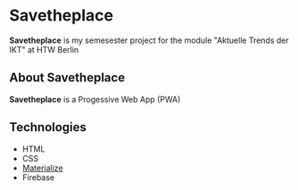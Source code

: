 # Savetheplace
**Savetheplace** is my semesester project for the module "Aktuelle Trends der IKT" at HTW Berlin

## About Savetheplace

**Savetheplace** is a Progessive Web App (PWA)

## Technologies

- HTML
- CSS
- [Materialize](https://materializecss.com/)
- Firebase
